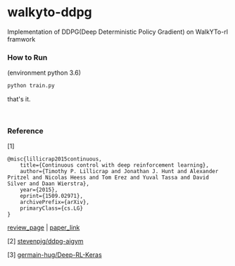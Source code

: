# walkyto-ddpg

Implementation of DDPG(Deep Deterministic Policy Gradient) on WalkYTo-rl framwork
</br>

### How to Run
(environment python 3.6)
```python
python train.py
```

that's it.

</br>

### Reference

[1]

```
@misc{lillicrap2015continuous,
    title={Continuous control with deep reinforcement learning},
    author={Timothy P. Lillicrap and Jonathan J. Hunt and Alexander Pritzel and Nicolas Heess and Tom Erez and Yuval Tassa and David Silver and Daan Wierstra},
    year={2015},
    eprint={1509.02971},
    archivePrefix={arXiv},
    primaryClass={cs.LG}
}
```

[review_page](https://github.com/CUN-bjy/pg-paper-review/blob/master/reviews/DDPG.md) | [paper_link](https://arxiv.org/pdf/1509.02971.pdf)

[2] [stevenpjg/ddpg-aigym](https://github.com/stevenpjg/ddpg-aigym)

[3] [germain-hug/Deep-RL-Keras](https://github.com/germain-hug/Deep-RL-Keras)
